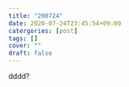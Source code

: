 ```yaml
---
title: "200724"
date: 2020-07-24T23:45:54+09:00
catergories: [post]
tags: []
cover: ""
draft: false
---
```

dddd?
